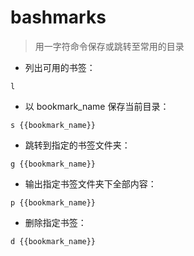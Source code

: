 # bashmarks

> 用一字符命令保存或跳转至常用的目录

- 列出可用的书签：

`l`

- 以 bookmark_name 保存当前目录：

`s {{bookmark_name}}`

- 跳转到指定的书签文件夹：

`g {{bookmark_name}}`

- 输出指定书签文件夹下全部内容：

`p {{bookmark_name}}`

- 删除指定书签：

`d {{bookmark_name}}`

[#]: contributors: ([潘潘]，[毕玮])
